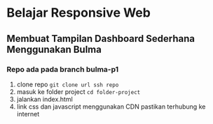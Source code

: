 # Belajar Responsive Web

## Membuat Tampilan Dashboard Sederhana Menggunakan Bulma
### Repo ada pada branch bulma-p1
  1. clone repo `git clone url ssh repo`
  2. masuk ke folder project `cd folder-project`
  3. jalankan index.html
  4. link css dan javascript menggunakan CDN pastikan terhubung ke internet
